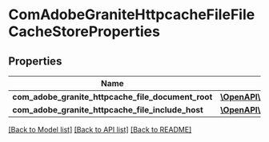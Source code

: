 # ComAdobeGraniteHttpcacheFileFileCacheStoreProperties

## Properties
Name | Type | Description | Notes
------------ | ------------- | ------------- | -------------
**com_adobe_granite_httpcache_file_document_root** | [**\OpenAPI\Client\Model\ConfigNodePropertyString**](ConfigNodePropertyString.md) |  | [optional] 
**com_adobe_granite_httpcache_file_include_host** | [**\OpenAPI\Client\Model\ConfigNodePropertyString**](ConfigNodePropertyString.md) |  | [optional] 

[[Back to Model list]](../README.md#documentation-for-models) [[Back to API list]](../README.md#documentation-for-api-endpoints) [[Back to README]](../README.md)


